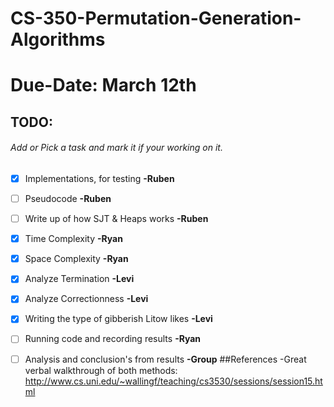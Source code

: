 # CS-350-Permutation-Generation-Algorithms
# Due-Date: March 12th
## TODO:  
###### Add or Pick a task and mark it if your working on it.  
- [X] Implementations, for testing __-Ruben__
- [ ] Pseudocode __-Ruben__
- [ ] Write up of how SJT & Heaps works __-Ruben__
- [X] Time Complexity __-Ryan__
- [X] Space Complexity __-Ryan__
- [X] Analyze Termination __-Levi__
- [X] Analyze Correctionness  __-Levi__
- [X] Writing the type of gibberish Litow likes __-Levi__
- [ ] Running code and recording results __-Ryan__
- [ ] Analysis and conclusion's from results __-Group__
##References
-Great verbal walkthrough of both methods: http://www.cs.uni.edu/~wallingf/teaching/cs3530/sessions/session15.html
  
